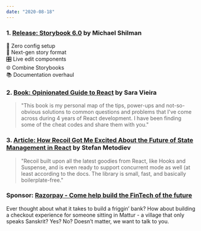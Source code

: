 ```yaml
---
date: "2020-08-18"
---
```


### 1. [Release: Storybook 6.0](https://medium.com/storybookjs/storybook-6-0-1e14a2071000) by Michael Shilman

💎 Zero config setup<br>
🧬 Next-gen story format<br>
🎛 Live edit components<br>
🌐 Combine Storybooks<br>
📚 Documentation overhaul

### 2. [Book: Opinionated Guide to React](https://opinionatedreact.com/) by Sara Vieira

> "This book is my personal map of the tips, power-ups and not-so-obvious solutions to common questions and problems that I've come across during 4 years of React development. I have been finding some of the cheat codes and share them with you."

### 3. [Article: How Recoil Got Me Excited About the Future of State Management in React](https://medium.com/better-programming/how-recoil-js-got-me-excited-about-the-future-of-state-management-in-react-f07ce57af681) by Stefan Metodiev

> "Recoil built upon all the latest goodies from React, like Hooks and Suspense, and is even ready to support concurrent mode as well (at least according to the docs. The library is small, fast, and basically boilerplate-free."

### Sponsor: [Razorpay - Come help build the FinTech of the future](https://razorpay.com/jobs-frontend)

Ever thought about what it takes to build a friggin’ bank? How about building a checkout experience for someone sitting in Mattur - a village that only speaks Sanskrit? Yes? No? Doesn’t matter, we want to talk to you.
